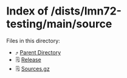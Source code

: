 
# Index of /dists/lmn72-testing/main/source
Files in this directory:
- ⤴ [Parent Directory](../)
- 🗒 [Release](Release)
- 🗒 [Sources.gz](Sources.gz)
